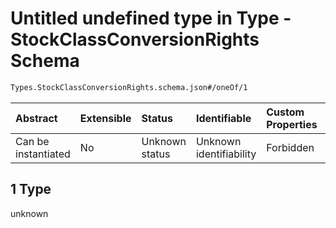 # Untitled undefined type in Type - StockClassConversionRights Schema

```txt
Types.StockClassConversionRights.schema.json#/oneOf/1
```

| Abstract            | Extensible | Status         | Identifiable            | Custom Properties | Additional Properties | Access Restrictions | Defined In                                                                                                                |
| :------------------ | :--------- | :------------- | :---------------------- | :---------------- | :-------------------- | :------------------ | :------------------------------------------------------------------------------------------------------------------------ |
| Can be instantiated | No         | Unknown status | Unknown identifiability | Forbidden         | Allowed               | none                | [StockClassConversionRights.schema.json\*](../schema/types/StockClassConversionRights.schema.json "open original schema") |

## 1 Type

unknown
